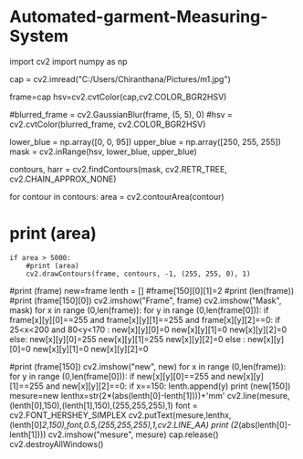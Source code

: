 # Automated-garment-Measuring-System

import cv2
import numpy as np
 
cap = cv2.imread("C:/Users/Chiranthana/Pictures/m1.jpg")
 

frame=cap
hsv=cv2.cvtColor(cap,cv2.COLOR_BGR2HSV)

#blurred_frame = cv2.GaussianBlur(frame, (5, 5), 0)
#hsv = cv2.cvtColor(blurred_frame, cv2.COLOR_BGR2HSV)

lower_blue = np.array([0, 0, 95])
upper_blue = np.array([250, 255, 255])
mask = cv2.inRange(hsv, lower_blue, upper_blue)

contours, harr = cv2.findContours(mask, cv2.RETR_TREE, cv2.CHAIN_APPROX_NONE)

for contour in contours:
    area = cv2.contourArea(contour)
   # print (area)
    if area > 5000:
        #print (area)
        cv2.drawContours(frame, contours, -1, (255, 255, 0), 1)
#print (frame)
new=frame
lenth = []
#frame[150][0][1]=2
#print (len(frame))
#print (frame[150][0])
cv2.imshow("Frame", frame)
cv2.imshow("Mask", mask)
for x in range (0,len(frame)):
    for y in range (0,len(frame[0])):
        if frame[x][y][0]==255 and frame[x][y][1]==255 and frame[x][y][2]==0:
            if 25<x<200 and 80<y<170 :
                new[x][y][0]=0
                new[x][y][1]=0
                new[x][y][2]=0
            else:
                new[x][y][0]=255
                new[x][y][1]=255
                new[x][y][2]=0
        else :
            new[x][y][0]=0
            new[x][y][1]=0
            new[x][y][2]=0


#print (frame[150])
cv2.imshow("new", new)
for x in range (0,len(frame)):
    for y in range (0,len(frame[0])):
        if new[x][y][0]==255 and new[x][y][1]==255 and new[x][y][2]==0:
            if x==150:
                 lenth.append(y)
print (new[150])
mesure=new
lenthx=str(2*(abs(lenth[0]-lenth[1])))+'mm'
cv2.line(mesure,(lenth[0],150),(lenth[1],150),(255,255,255),1)
font = cv2.FONT_HERSHEY_SIMPLEX
cv2.putText(mesure,lenthx,(lenth[0]*2,150),font,0.5,(255,255,255),1,cv2.LINE_AA)
print (2*(abs(lenth[0]-lenth[1])))
cv2.imshow("mesure", mesure)
cap.release()
cv2.destroyAllWindows()
